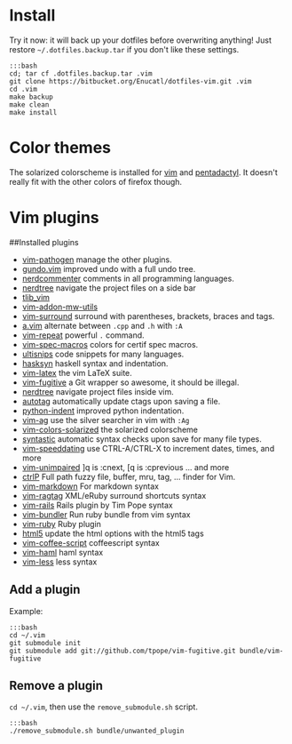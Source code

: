 # Install

Try it now: it will back up your dotfiles before overwriting anything!
Just restore `~/.dotfiles.backup.tar` if you don't like these settings.

    :::bash
    cd; tar cf .dotfiles.backup.tar .vim
    git clone https://bitbucket.org/Enucatl/dotfiles-vim.git .vim
    cd .vim
    make backup  
    make clean
    make install


# Color themes

The solarized colorscheme is installed for
[vim](https://github.com/altercation/vim-colors-solarized) and
[pentadactyl](https://github.com/claytron/pentadactyl-solarized). It doesn't
really fit with the other colors of firefox though.


# Vim plugins
##Installed plugins

- [vim-pathogen](https://github.com/tpope/vim-pathogen) manage the other
  plugins.
- [gundo.vim](https://github.com/sjl/gundo.vim) improved undo with a full
  undo tree.
- [nerdcommenter](https://github.com/scrooloose/nerdcommenter) comments in
  all programming languages.
- [nerdtree](https://github.com/scrooloose/nerdtree) navigate the project
  files on a side bar
- [tlib\_vim](https://github.com/tomtom/tlib_vim)
- [vim-addon-mw-utils](https://github.com/MarcWeber/vim-addon-mw-utils)
- [vim-surround](https://github.com/tpope/vim-surround) surround with
  parentheses, brackets, braces and tags.
- [a.vim](https://github.com/vim-scripts/a.vim) alternate between `.cpp` and
  `.h` with `:A`
- [vim-repeat](https://github.com/tpope/vim-repeat) powerful `.` command.
- [vim-spec-macros](https://bitbucket.org/Enucatl/vim-spec-macros) colors
  for certif spec macros.
- [ultisnips](git://github.com/Enucatl/ultisnips) code snippets for many
  languages.
- [hasksyn](https://github.com/travitch/hasksyn) haskell syntax and
  indentation.
- [vim-latex](git://github.com/Enucatl/vim-latex) the vim LaTeX suite.
- [vim-fugitive](git://github.com/tpope/vim-fugitive) a Git wrapper so
  awesome, it should be illegal.
- [nerdtree](https://github.com/scrooloose/nerdtree) navigate project files
  inside vim.
- [autotag](https://github.com/vim-scripts/AutoTag) automatically update
  ctags upon saving a file.
- [python-indent](https://github.com/gotgenes/vim-yapif) improved python
  indentation.
- [vim-ag](https://github.com/rking/ag.vim) use the silver searcher in vim
  with `:Ag`
- [vim-colors-solarized]() the solarized colorscheme
- [syntastic](https://github.com/scrooloose/syntastic) automatic syntax
  checks upon save for many file types.
- [vim-speeddating](https://github.com/tpope/vim-speeddating) use
  CTRL-A/CTRL-X to increment dates, times, and more
- [vim-unimpaired](https://github.com/tpope/vim-unimpaired) ]q is :cnext, [q
  is :cprevious ... and more
- [ctrlP](http://kien.github.io/ctrlp.vim/) Full path fuzzy file, buffer,
  mru, tag, ... finder for Vim.
- [vim-markdown](http://plasticboy.com/markdown-vim-mode/) For markdown
syntax
- [vim-ragtag](https://github.com/tpope/vim-ragtag) XML/eRuby surround shortcuts
syntax
- [vim-rails](https://github.com/tpope/vim-rails) Rails plugin by Tim Pope
syntax
- [vim-bundler](https://github.com/tpope/vim-bundler) Run ruby bundle from vim
syntax
- [vim-ruby](https://github.com/vim-ruby) Ruby plugin
- [html5](https://github.com/othree/) update the html options with the
html5 tags
- [vim-coffee-script](https://github.com/kchmck/vim-coffee-script)
coffeescript syntax
- [vim-haml](https://github.com/tpope/vim-haml) haml syntax
- [vim-less](https://github.com/groenewege/vim-less) less syntax

## Add a plugin
Example:

    :::bash
    cd ~/.vim
    git submodule init
    git submodule add git://github.com/tpope/vim-fugitive.git bundle/vim-fugitive


## Remove a plugin
`cd ~/.vim`, then use the `remove_submodule.sh` script.

    :::bash
    ./remove_submodule.sh bundle/unwanted_plugin
